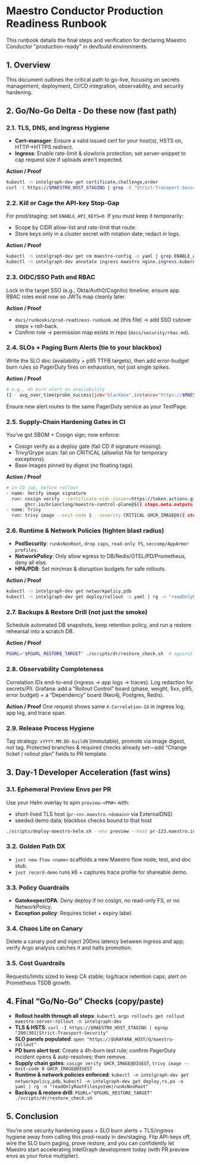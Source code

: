 # Maestro Conductor Production Readiness Runbook

This runbook details the final steps and verification for declaring Maestro Conductor "production-ready" in dev/build environments.

## 1. Overview

This document outlines the critical path to go-live, focusing on secrets management, deployment, CI/CD integration, observability, and security hardening.

## 2. Go/No-Go Delta - Do these now (fast path)

### 2.1. TLS, DNS, and Ingress Hygiene

- **Cert-manager**: Ensure a valid issued cert for your host(s), HSTS on, HTTP→HTTPS redirect.
- **Ingress**: Enable rate-limit & slowloris protection; set server-snippet to cap request size if uploads aren't expected.

**Action / Proof**

```bash
kubectl -n intelgraph-dev get certificate,challenge,order
curl -I https://$MAESTRO_HOST_STAGING | grep -E "Strict-Transport-Security|200|301"
```

### 2.2. Kill or Cage the API-key Stop-Gap

For prod/staging: set `ENABLE_API_KEYS=0`. If you must keep it temporarily:

- Scope by CIDR allow-list and rate-limit that route.
- Store keys only in a cluster secret with rotation date; redact in logs.

**Action / Proof**

```bash
kubectl -n intelgraph-dev get cm maestro-config -o yaml | grep ENABLE_API_KEYS
kubectl -n intelgraph-dev annotate ingress maestro nginx.ingress.kubernetes.io/limit-rps="5" --overwrite
```

### 2.3. OIDC/SSO Path and RBAC

Lock in the target SSO (e.g., Okta/Auth0/Cognito) timeline; ensure app RBAC roles exist now so JWTs map cleanly later.

**Action / Proof**

- `docs/runbooks/prod-readiness-runbook.md` (this file) → add SSO cutover steps + roll-back.
- Confirm role → permission map exists in repo (`docs/security/rbac.md`).

### 2.4. SLOs + Paging Burn Alerts (tie to your blackbox)

Write the SLO doc (availability + p95 TTFB targets), then add error-budget burn rules so PagerDuty fires on exhaustion, not just single spikes.

**Action / Proof**

```bash
# e.g., 4h burn alert on availability
(1 - avg_over_time(probe_success{job="blackbox",instance="https://$MAESTRO_HOST_STAGING/health"}[4h])) > (1 - 0.995)
```

Ensure new alert routes to the same PagerDuty service as your TestPage.

### 2.5. Supply-Chain Hardening Gates in CI

You’ve got SBOM + Cosign sign; now enforce:

- Cosign verify as a deploy gate (fail CD if signature missing).
- Trivy/Grype scan: fail on CRITICAL (allowlist file for temporary exceptions).
- Base images pinned by digest (no floating tags).

**Action / Proof**

```bash
# in CD job, before rollout
- name: Verify image signature
  run: cosign verify --certificate-oidc-issuer=https://token.actions.githubusercontent.com \
       ghcr.io/brianclong/maestro-control-plane@${{ steps.meta.outputs.digest }}
- name: Trivy
  run: trivy image --exit-code 1 --severity CRITICAL GHCR_IMAGE@${{ steps.meta.outputs.digest }}
```

### 2.6. Runtime & Network Policies (tighten blast radius)

- **PodSecurity**: `runAsNonRoot`, `drop caps`, `read-only FS`, `seccomp/AppArmor profiles`.
- **NetworkPolicy**: Only allow egress to DB/Redis/OTEL/PD/Prometheus, deny all else.
- **HPA/PDB**: Set min/max & disruption budgets for safe rollouts.

**Action / Proof**

```bash
kubectl -n intelgraph-dev get networkpolicy,pdb
kubectl -n intelgraph-dev get deploy/rollout -o yaml | rg -n "readOnlyRootFilesystem|runAsNonRoot"
```

### 2.7. Backups & Restore Drill (not just the smoke)

Schedule automated DB snapshots, keep retention policy, and run a restore rehearsal into a scratch DB.

**Action / Proof**

```bash
PGURL="$PGURL_RESTORE_TARGET" ./scripts/dr/restore_check.sh  # against fresh restore
```

### 2.8. Observability Completeness

Correlation IDs end-to-end (ingress → app logs → traces). Log redaction for secrets/PII.
Grafana: add a “Rollout Control” board (phase, weight, 5xx, p95, error budget) + a “Dependency” board (Neo4j, Postgres, Redis).

**Action / Proof**
One request shows same `X-Correlation-Id` in ingress log, app log, and trace span.

### 2.9. Release Process Hygiene

Tag strategy: `vYYYY.MM.DD-buildN` (immutable), promote via image digest, not tag.
Protected branches & required checks already set—add “Change ticket / rollout plan” fields to PR template.

## 3. Day-1 Developer Acceleration (fast wins)

### 3.1. Ephemeral Preview Envs per PR

Use your Helm overlay to spin `preview-<PR#>` with:

- short-lived TLS host (`pr-<n>.maestro.<domain>` via ExternalDNS)
- seeded demo data; blackbox checks bound to that host

```bash
./scripts/deploy-maestro-helm.sh --env preview --host pr-123.maestro.intelgraph.ai --image-tag sha-${GITHUB_SHA}
```

### 3.2. Golden Path DX

- `just new-flow <name>` scaffolds a new Maestro flow node, test, and doc stub.
- `just record-demo` runs k6 + captures trace profile for shareable demo.

### 3.3. Policy Guardrails

- **Gatekeeper/OPA**: Deny deploy if no cosign, no read-only FS, or no NetworkPolicy.
- **Exception policy**: Requires ticket + expiry label.

### 3.4. Chaos Lite on Canary

Delete a canary pod and inject 200ms latency between ingress and app; verify Argo analysis catches it and halts promotion.

### 3.5. Cost Guardrails

Requests/limits sized to keep CA stable; log/trace retention caps; alert on Prometheus TSDB growth.

## 4. Final “Go/No-Go” Checks (copy/paste)

- **Rollout health through all steps**: `kubectl argo rollouts get rollout maestro-server-rollout -n intelgraph-dev`
- **TLS & HSTS**: `curl -I https://$MAESTRO_HOST_STAGING | egrep "200|301|Strict-Transport-Security"`
- **SLO panels populated**: `open "https://$GRAFANA_HOST/d/maestro-rollout"`
- **PD burn alert test**: Create a 4h-burn test rule; confirm PagerDuty incident opens & auto-resolves; then remove.
- **Supply chain gates**: `cosign verify GHCR_IMAGE@DIGEST`, `trivy image --exit-code 0 GHCR_IMAGE@DIGEST`
- **Runtime & network policies enforced**: `kubectl -n intelgraph-dev get networkpolicy,pdb`, `kubectl -n intelgraph-dev get deploy,rs,po -o yaml | rg -n "readOnlyRootFilesystem|runAsNonRoot"`
- **Backups & restore drill**: `PGURL="$PGURL_RESTORE_TARGET" ./scripts/dr/restore_check.sh`

## 5. Conclusion

You’re one security hardening pass + SLO burn alerts + TLS/ingress hygiene away from calling this prod-ready in dev/staging. Flip API-keys off, wire the SLO burn paging, prove restore, and you can confidently let Maestro start accelerating IntelGraph development today (with PR preview envs as your force multiplier).
